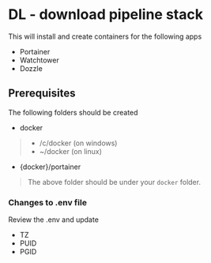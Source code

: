# DL - download pipeline stack
This will install and create containers for the following apps
- Portainer
- Watchtower
- Dozzle

## Prerequisites
The following folders should be created
- docker
> - /c/docker (on windows)
> - ~/docker (on linux)
- {docker}/portainer
> The above folder should be under your `docker` folder.

### Changes to .env file
Review the .env and update
- TZ
- PUID
- PGID
